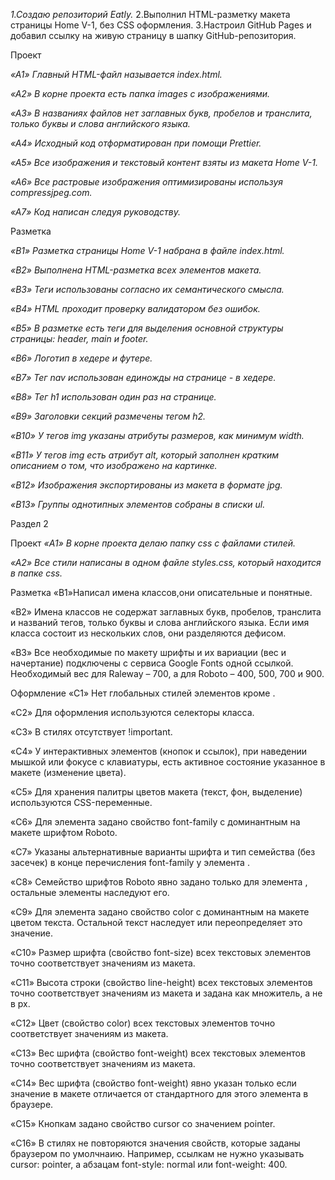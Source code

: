 *1.Создаю репозиторий Eatly.*
2.Выполнил HTML-разметку макета страницы Home V-1, без CSS оформления.
3.Настроил GitHub Pages и добавил ссылку на живую страницу в шапку GitHub-репозитория.

Проект

*«A1» Главный HTML-файл называется index.html.*

*«A2» В корне проекта есть папка images с изображениями.*

*«A3» В названиях файлов нет заглавных букв, пробелов и транслита, только буквы и слова английского языка.*

*«A4» Исходный код отформатирован при помощи Prettier.*

*«A5» Все изображения и текстовый контент взяты из макета Home V-1.*

*«A6» Все растровые изображения оптимизированы используя compressjpeg.com.*

*«A7» Код написан следуя руководству.*



Разметка

*«B1» Разметка страницы Home V-1 набрана в файле index.html.*

*«B2» Выполнена HTML-разметка всех элементов макета.*

*«B3» Теги использованы согласно их семантического смысла.*

*«B4» HTML проходит проверку валидатором без ошибок.*

*«B5» В разметке есть теги для выделения основной структуры страницы: header, main и footer.*

*«B6» Логотип в хедере и футере.*

*«B7» Тег nav использован единожды на странице - в хедере.*

*«B8» Тег h1 использован один раз на странице.*

*«B9» Заголовки секций размечены тегом h2.*

*«B10» У тегов img указаны атрибуты размеров, как минимум width.*

*«B11» У тегов img есть атрибут alt, который заполнен кратким описанием о том, что изображено на картинке.*

*«B12» Изображения экспортированы из макета в формате jpg.*

*«B13» Группы однотипных элементов собраны в списки ul.*

<!----------------------------------------------------------------------------------------------------------------------->

Раздел 2

Проект
*«A1» В корне проекта делаю папку css с файлами стилей.*

*«A2» Все стили написаны в одном файле styles.css, который находится в папке css.*

Разметка
«B1»Написал имена классов,они описательные и понятные.

«B2» Имена классов не содержат заглавных букв, пробелов, транслита и названий тегов, только буквы и слова английского языка. Если имя класса состоит из нескольких слов, они разделяются дефисом.

«B3» Все необходимые по макету шрифты и их вариации (вес и начертание) подключены с сервиса Google Fonts одной ссылкой. Необходимый вес для Raleway – 700, а для Roboto – 400, 500, 700 и 900.

Оформление
«C1» Нет глобальных стилей элементов кроме <body>.

«C2» Для оформления используются селекторы класса.

«C3» В стилях отсутствует !important.

«C4» У интерактивных элементов (кнопок и ссылок), при наведении мышкой или фокусе с клавиатуры, есть активное состояние указанное в макете (изменение цвета).

«C5» Для хранения палитры цветов макета (текст, фон, выделение) используются CSS-переменные.

«С6» Для элемента <body> задано свойство font-family с доминантным на макете шрифтом Roboto.

«С7» Указаны альтернативные варианты шрифта и тип семейства (без засечек) в конце перечисления font-family у элемента <body>.

«С8» Семейство шрифтов Roboto явно задано только для элемента <body>, остальные элементы наследуют его.

«С9» Для элемента <body> задано свойство color с доминантным на макете цветом текста. Остальной текст наследует или переопределяет это значение.

«С10» Размер шрифта (свойство font-size) всех текстовых элементов точно соответствует значениям из макета.

«С11» Высота строки (свойство line-height) всех текстовых элементов точно соответствует значениям из макета и задана как множитель, а не в px.

«С12» Цвет (свойство color) всех текстовых элементов точно соответствует значениям из макета.

«С13» Вес шрифта (свойство font-weight) всех текстовых элементов точно соответствует значениям из макета.

«С14» Вес шрифта (свойство font-weight) явно указан только если значение в макете отличается от стандартного для этого элемента в браузере.

«С15» Кнопкам задано свойство cursor со значением pointer.

«С16» В стилях не повторяются значения свойств, которые заданы браузером по умолчнаию. Например, ссылкам не нужно указывать cursor: pointer, а абзацам font-style: normal или font-weight: 400.
